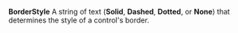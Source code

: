 **BorderStyle** A string of text (**Solid**, **Dashed**, **Dotted**, or **None**) that determines the style of a control's border.
